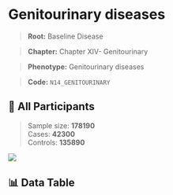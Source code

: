# Genitourinary diseases

> **Root:** Baseline Disease  

> **Chapter:** Chapter XIV- Genitourinary  

> **Phenotype:** Genitourinary diseases  

> **Code:** `N14_GENITOURINARY`

## 🧪 All Participants  
> Sample size: **178190**  
> Cases: **42300**  
> Controls: **135890**
<img src="/Sensitive/Figures/ALL/Incidence/N14_GENITOURINARY.png"/>

## 📊 Data Table
<CsvTableMRF src="/Sensitive/Data/ALL/Incidence/COX_N14_GENITOURINARY.csv"/>

